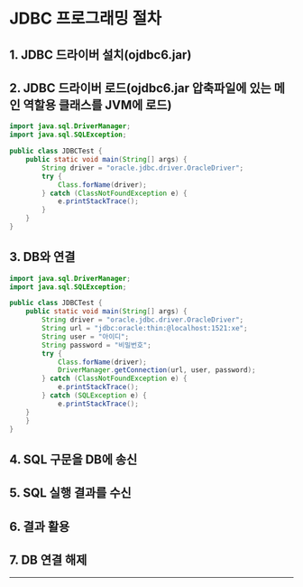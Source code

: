 # JDBC 프로그래밍 절차
## 1. JDBC 드라이버 설치(ojdbc6.jar)
## 2. JDBC 드라이버 로드(ojdbc6.jar 압축파일에 있는 메인 역할용 클래스를 JVM에 로드)
```java
import java.sql.DriverManager;
import java.sql.SQLException;

public class JDBCTest {
	public static void main(String[] args) {
		String driver = "oracle.jdbc.driver.OracleDriver";
		try {
			Class.forName(driver);
		} catch (ClassNotFoundException e) {
			e.printStackTrace();
		} 
	}
}
```
## 3. DB와 연결
```java
import java.sql.DriverManager;
import java.sql.SQLException;

public class JDBCTest {
	public static void main(String[] args) {
		String driver = "oracle.jdbc.driver.OracleDriver";
		String url = "jdbc:oracle:thin:@localhost:1521:xe";
		String user = "아이디";
		String password = "비밀번호";
		try {
			Class.forName(driver);
			DriverManager.getConnection(url, user, password);
		} catch (ClassNotFoundException e) {
			e.printStackTrace();
		} catch (SQLException e) {
			e.printStackTrace();
    }
	}
}
```
## 4. SQL 구문을 DB에 송신
## 5. SQL 실행 결과를 수신
## 6. 결과 활용
## 7. DB 연결 해제
___
